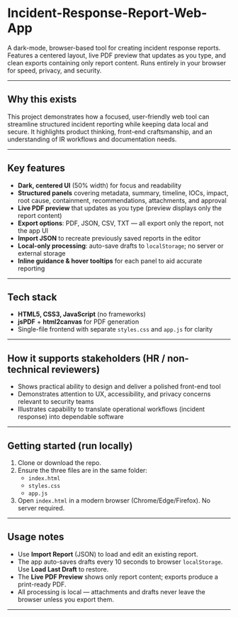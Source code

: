 # Incident-Response-Report-Web-App
A dark-mode, browser-based tool for creating incident response reports. Features a centered layout, live PDF preview that updates as you type, and clean exports containing only report content. Runs entirely in your browser for speed, privacy, and security.  

---

## Why this exists
This project demonstrates how a focused, user-friendly web tool can streamline structured incident reporting while keeping data local and secure. It highlights product thinking, front-end craftsmanship, and an understanding of IR workflows and documentation needs.

---

## Key features
- **Dark, centered UI** (50% width) for focus and readability  
- **Structured panels** covering metadata, summary, timeline, IOCs, impact, root cause, containment, recommendations, attachments, and approval  
- **Live PDF preview** that updates as you type (preview displays only the report content)  
- **Export options**: PDF, JSON, CSV, TXT — all export only the report, not the app UI  
- **Import JSON** to recreate previously saved reports in the editor  
- **Local-only processing**: auto-save drafts to `localStorage`; no server or external storage  
- **Inline guidance & hover tooltips** for each panel to aid accurate reporting

---

## Tech stack
- **HTML5, CSS3, JavaScript** (no frameworks)  
- **jsPDF** + **html2canvas** for PDF generation  
- Single-file frontend with separate `styles.css` and `app.js` for clarity

---

## How it supports stakeholders (HR / non-technical reviewers)
- Shows practical ability to design and deliver a polished front-end tool  
- Demonstrates attention to UX, accessibility, and privacy concerns relevant to security teams  
- Illustrates capability to translate operational workflows (incident response) into dependable software

---

## Getting started (run locally)
1. Clone or download the repo.  
2. Ensure the three files are in the same folder:
   - `index.html`
   - `styles.css`
   - `app.js`  
3. Open `index.html` in a modern browser (Chrome/Edge/Firefox). No server required.

---

## Usage notes
- Use **Import Report** (JSON) to load and edit an existing report.  
- The app auto-saves drafts every 10 seconds to browser `localStorage`. Use **Load Last Draft** to restore.  
- The **Live PDF Preview** shows only report content; exports produce a print-ready PDF.  
- All processing is local — attachments and drafts never leave the browser unless you export them.
---

